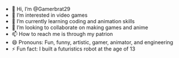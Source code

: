 - 👋 Hi, I’m @Gamerbrat29
- 👀 I’m interested in video games
- 🌱 I’m currently learning coding and animation skills
- 💞️ I’m looking to collaborate on making games and anime
- 📫 How to reach me is through my patrion
- 😄 Pronouns: Fun, funny, artistic, gamer, animator, and engineering
- ⚡ Fun fact: I built a futuristics robot at the age of 13
